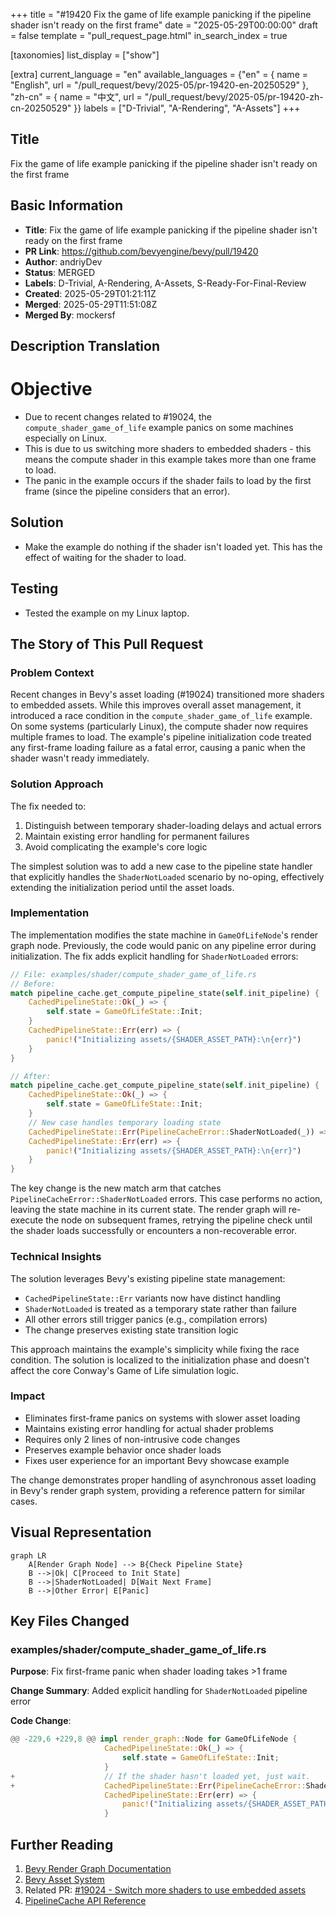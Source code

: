 +++
title = "#19420 Fix the game of life example panicking if the pipeline shader isn't ready on the first frame"
date = "2025-05-29T00:00:00"
draft = false
template = "pull_request_page.html"
in_search_index = true

[taxonomies]
list_display = ["show"]

[extra]
current_language = "en"
available_languages = {"en" = { name = "English", url = "/pull_request/bevy/2025-05/pr-19420-en-20250529" }, "zh-cn" = { name = "中文", url = "/pull_request/bevy/2025-05/pr-19420-zh-cn-20250529" }}
labels = ["D-Trivial", "A-Rendering", "A-Assets"]
+++

## Title  
Fix the game of life example panicking if the pipeline shader isn't ready on the first frame  

## Basic Information  
- **Title**: Fix the game of life example panicking if the pipeline shader isn't ready on the first frame  
- **PR Link**: https://github.com/bevyengine/bevy/pull/19420  
- **Author**: andriyDev  
- **Status**: MERGED  
- **Labels**: D-Trivial, A-Rendering, A-Assets, S-Ready-For-Final-Review  
- **Created**: 2025-05-29T01:21:11Z  
- **Merged**: 2025-05-29T11:51:08Z  
- **Merged By**: mockersf  

## Description Translation  
# Objective  

- Due to recent changes related to #19024, the `compute_shader_game_of_life` example panics on some machines especially on Linux.  
- This is due to us switching more shaders to embedded shaders - this means the compute shader in this example takes more than one frame to load.  
- The panic in the example occurs if the shader fails to load by the first frame (since the pipeline considers that an error).  

## Solution  

- Make the example do nothing if the shader isn't loaded yet. This has the effect of waiting for the shader to load.  

## Testing  

- Tested the example on my Linux laptop.  

## The Story of This Pull Request  

### Problem Context  
Recent changes in Bevy's asset loading (#19024) transitioned more shaders to embedded assets. While this improves overall asset management, it introduced a race condition in the `compute_shader_game_of_life` example. On some systems (particularly Linux), the compute shader now requires multiple frames to load. The example's pipeline initialization code treated any first-frame loading failure as a fatal error, causing a panic when the shader wasn't ready immediately.  

### Solution Approach  
The fix needed to:  
1. Distinguish between temporary shader-loading delays and actual errors  
2. Maintain existing error handling for permanent failures  
3. Avoid complicating the example's core logic  

The simplest solution was to add a new case to the pipeline state handler that explicitly handles the `ShaderNotLoaded` scenario by no-oping, effectively extending the initialization period until the asset loads.  

### Implementation  
The implementation modifies the state machine in `GameOfLifeNode`'s render graph node. Previously, the code would panic on any pipeline error during initialization. The fix adds explicit handling for `ShaderNotLoaded` errors:  

```rust  
// File: examples/shader/compute_shader_game_of_life.rs  
// Before:  
match pipeline_cache.get_compute_pipeline_state(self.init_pipeline) {  
    CachedPipelineState::Ok(_) => {  
        self.state = GameOfLifeState::Init;  
    }  
    CachedPipelineState::Err(err) => {  
        panic!("Initializing assets/{SHADER_ASSET_PATH}:\n{err}")  
    }  
}  

// After:  
match pipeline_cache.get_compute_pipeline_state(self.init_pipeline) {  
    CachedPipelineState::Ok(_) => {  
        self.state = GameOfLifeState::Init;  
    }  
    // New case handles temporary loading state  
    CachedPipelineState::Err(PipelineCacheError::ShaderNotLoaded(_)) => {}  
    CachedPipelineState::Err(err) => {  
        panic!("Initializing assets/{SHADER_ASSET_PATH}:\n{err}")  
    }  
}  
```  

The key change is the new match arm that catches `PipelineCacheError::ShaderNotLoaded` errors. This case performs no action, leaving the state machine in its current state. The render graph will re-execute the node on subsequent frames, retrying the pipeline check until the shader loads successfully or encounters a non-recoverable error.  

### Technical Insights  
The solution leverages Bevy's existing pipeline state management:  
- `CachedPipelineState::Err` variants now have distinct handling  
- `ShaderNotLoaded` is treated as a temporary state rather than failure  
- All other errors still trigger panics (e.g., compilation errors)  
- The change preserves existing state transition logic  

This approach maintains the example's simplicity while fixing the race condition. The solution is localized to the initialization phase and doesn't affect the core Conway's Game of Life simulation logic.  

### Impact  
- Eliminates first-frame panics on systems with slower asset loading  
- Maintains existing error handling for actual shader problems  
- Requires only 2 lines of non-intrusive code changes  
- Preserves example behavior once shader loads  
- Fixes user experience for an important Bevy showcase example  

The change demonstrates proper handling of asynchronous asset loading in Bevy's render graph system, providing a reference pattern for similar cases.  

## Visual Representation  
```mermaid  
graph LR  
    A[Render Graph Node] --> B{Check Pipeline State}  
    B -->|Ok| C[Proceed to Init State]  
    B -->|ShaderNotLoaded| D[Wait Next Frame]  
    B -->|Other Error| E[Panic]  
```  

## Key Files Changed  

### examples/shader/compute_shader_game_of_life.rs  
**Purpose**: Fix first-frame panic when shader loading takes >1 frame  

**Change Summary**: Added explicit handling for `ShaderNotLoaded` pipeline error  

**Code Change**:  
```rust  
@@ -229,6 +229,8 @@ impl render_graph::Node for GameOfLifeNode {  
                     CachedPipelineState::Ok(_) => {  
                         self.state = GameOfLifeState::Init;  
                     }  
+                    // If the shader hasn't loaded yet, just wait.  
+                    CachedPipelineState::Err(PipelineCacheError::ShaderNotLoaded(_)) => {}  
                     CachedPipelineState::Err(err) => {  
                         panic!("Initializing assets/{SHADER_ASSET_PATH}:\n{err}")  
                     }  
```  

## Further Reading  
1. [Bevy Render Graph Documentation](https://bevyengine.org/learn/book/getting-started/rendering/#render-graph)  
2. [Bevy Asset System](https://bevyengine.org/learn/book/getting-started/assets/)  
3. Related PR: [#19024 - Switch more shaders to use embedded assets](https://github.com/bevyengine/bevy/pull/19024)  
4. [PipelineCache API Reference](https://docs.rs/bevy/latest/bevy/render/render_resource/struct.PipelineCache.html)